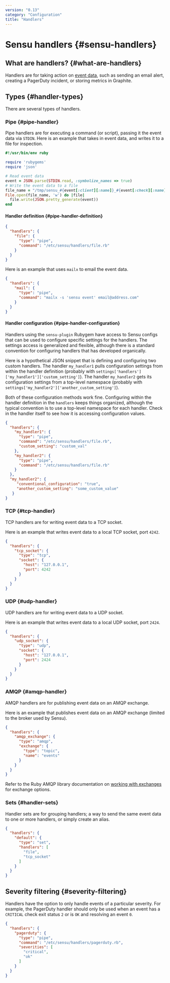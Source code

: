 ```yaml
---
version: "0.13"
category: "Configuration"
title: "Handlers"
---
```


# Sensu handlers {#sensu-handlers}

## What are handlers? {#what-are-handlers}

Handlers are for taking action on [event data](events), such as sending an
email alert, creating a PagerDuty incident, or storing metrics in Graphite.

## Types {#handler-types}

There are several types of handlers.

### Pipe {#pipe-handler}

Pipe handlers are for executing a command (or script), passing it the
event data via `STDIN`. Here is an example that takes in event data, and
writes it to a file for inspection.

~~~ ruby
#!/usr/bin/env ruby

require 'rubygems'
require 'json'

# Read event data
event = JSON.parse(STDIN.read, :symbolize_names => true)
# Write the event data to a file
file_name = "/tmp/sensu_#{event[:client][:name]}_#{event[:check][:name]}"
File.open(file_name, 'w') do |file|
  file.write(JSON.pretty_generate(event))
end
~~~

#### Handler definition {#pipe-handler-definition}

~~~ json
{
  "handlers": {
    "file": {
      "type": "pipe",
      "command": "/etc/sensu/handlers/file.rb"
    }
  }
}
~~~

Here is an example that uses `mailx` to email the event data.

~~~ json
{
  "handlers": {
    "mail": {
      "type": "pipe",
      "command": "mailx -s 'sensu event' email@address.com"
    }
  }
}
~~~

#### Handler configuration {#pipe-handler-configuration}

Handlers using the `sensu-plugin` Rubygem have access to Sensu configs
that can be used to configure specific settings for the handlers.  The
settings access is generalized and flexible, although there is a
standard convention for configuring handlers that has developed
organically.

Here is a hypothetical JSON snippet that is defining and configuring two
custom handlers.  The handler `my_handler1` pulls configuration settings
from within the handler definition (probably with
`settings['handlers']['my_handler1']['custom_setting']`). The
handler `my_handler2` gets its configuration settings from a
top-level namespace (probably with
`settings['my_handler2']['another_custom_setting']`).

Both of these configuration methods work fine.  Configuring within the
handler definition in the `handlers` keeps things organized,
although the typical convention is to use a top-level namespace for each
handler.  Check in the handler itself to see how it is accessing
configuration values.

~~~ json
{
  "handlers": {
    "my_handler1": {
      "type": "pipe",
      "command": "/etc/sensu/handlers/file.rb",
      "custom_setting": "custom_val"
    },
    "my_handler2": {
      "type": "pipe",
      "command": "/etc/sensu/handlers/file.rb"
    }
  },
  "my_handler2": {
     "conventional_configuration": "true",
     "another_custom_setting": "some_custom_value"
   }
}
~~~

### TCP {#tcp-handler}

TCP handlers are for writing event data to a TCP socket.

Here is an example that writes event data to a local TCP socket, port `4242`.

~~~ json
{
  "handlers": {
    "tcp_socket": {
      "type": "tcp",
      "socket": {
        "host": "127.0.0.1",
        "port": 4242
      }
    }
  }
}
~~~

### UDP {#udp-handler}

UDP handlers are for writing event data to a UDP socket.

Here is an example that writes event data to a local UDP socket, port `2424`.

~~~ json
{
  "handlers": {
    "udp_socket": {
      "type": "udp",
      "socket": {
        "host": "127.0.0.1",
        "port": 2424
      }
    }
  }
}
~~~

### AMQP {#amqp-handler}

AMQP handlers are for publishing event data on an AMQP exchange.

Here is an example that publishes event data on an AMQP exchange (limited to the broker used by Sensu).

~~~ json
{
  "handlers": {
    "amqp_exchange": {
      "type": "amqp",
      "exchange": {
        "type": "topic",
        "name": "events"
      }
    }
  }
}
~~~

Refer to the Ruby AMQP library documentation on
[working with exchanges](http://rubyamqp.info/articles/working_with_exchanges/)
for exchange options.

### Sets {#handler-sets}

Handler sets are for grouping handlers; a way to send the same event
data to one or more handlers, or simply create an alias.

~~~ json
{
  "handlers": {
    "default": {
      "type": "set",
      "handlers": [
        "file",
        "tcp_socket"
      ]
    }
  }
}
~~~

## Severity filtering {#severity-filtering}

Handlers have the option to only handle events of a particular severity.
For example, the PagerDuty handler should only be used when an event has
a `CRITICAL` check exit status `2` or is `OK` and resolving an event `0`.

~~~ json
{
  "handlers": {
    "pagerduty": {
      "type": "pipe",
      "command": "/etc/sensu/handlers/pagerduty.rb",
      "severities": [
        "critical",
        "ok"
      ]
    }
  }
}
~~~
